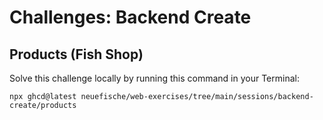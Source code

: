 # Challenges: Backend Create

## Products (Fish Shop)

Solve this challenge locally by running this command in your Terminal:

```
npx ghcd@latest neuefische/web-exercises/tree/main/sessions/backend-create/products
```
